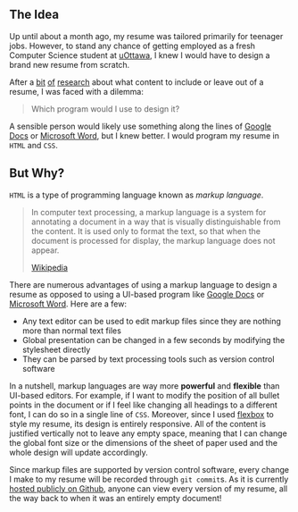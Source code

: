 ## The Idea

Up until about a month ago, my resume was tailored primarily for teenager jobs. However, to stand any chance of getting employed as a fresh Computer Science student at [uOttawa](https://www2.uottawa.ca/en), I knew I would have to design a brand new resume from scratch.

After a [bit](https://www.youtube.com/watch?v=r_Wf532f5X4) [of](https://www.youtube.com/watch?v=Tt08KmFfIYQ) [research](https://www.youtube.com/watch?v=BYUy1yvjHxE) about what content to include or leave out of a resume, I was faced with a dilemma:

> Which program would I use to design it?

A sensible person would likely use something along the lines of [Google Docs](https://www.google.ca/docs/about/) or [Microsoft Word](https://www.microsoft.com/en-us/microsoft-365/word), but I knew better. I would program my resume in `HTML` and `CSS`.

## But Why?

`HTML` is a type of programming language known as _markup language_.

> In computer text processing, a markup language is a system for annotating a document in a way that is visually distinguishable from the content. It is used only to format the text, so that when the document is processed for display, the markup language does not appear.
>
> [Wikipedia](https://en.wikipedia.org/wiki/Markup_language)

There are numerous advantages of using a markup language to design a resume as opposed to using a UI-based program like [Google Docs](https://www.google.ca/docs/about/) or [Microsoft Word](https://www.microsoft.com/en-us/microsoft-365/word). Here are a few:

- Any text editor can be used to edit markup files since they are nothing more than normal text files
- Global presentation can be changed in a few seconds by modifying the stylesheet directly
- They can be parsed by text processing tools such as version control software

[//]: # 'https://dev.to/practicalprogramming/advantages-of-document-markup-languages-vs-wysiwyg-editors-9f6'

In a nutshell, markup languages are way more **powerful** and **flexible** than UI-based editors. For example, if I want to modify the position of all bullet points in the document or if I feel like changing all headings to a different font, I can do so in a single line of `CSS`. Moreover, since I used [flexbox](https://css-tricks.com/snippets/css/a-guide-to-flexbox/) to style my resume, its design is entirely responsive. All of the content is justified vertically not to leave any empty space, meaning that I can change the global font size or the dimensions of the sheet of paper used and the whole design will update accordingly.

Since markup files are supported by version control software, every change I make to my resume will be recorded through `git commit`s. As it is currently [hosted publicly on Github](https://github.com/Bricktech2000/Resume), anyone can view every version of my resume, all the way back to when it was an entirely empty document!
